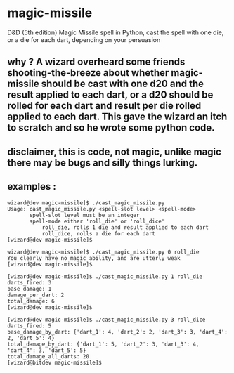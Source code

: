# magic-missile
D&amp;D (5th edition) Magic Missile spell in Python, cast the spell with one die, or a die for each dart, depending on your persuasion

## why ? A wizard overheard some friends shooting-the-breeze about whether magic-missile should be cast with one d20 and the result applied to each dart, or a d20 should be rolled for each dart and result per die rolled applied to each dart. This gave the wizard an itch to scratch and so he wrote some python code.

## disclaimer, this is code, not magic, unlike magic there may be bugs and silly things lurking.

## examples :

```
wizard@dev magic-missile]$ ./cast_magic_missile.py 
Usage: cast_magic_missile.py <spell-slot level> <spell-mode>
       spell-slot level must be an integer
       spell-mode either 'roll_die' or 'roll_dice'
           roll_die, rolls 1 die and result applied to each dart
           roll_dice, rolls a die for each dart
[wizard@dev magic-missile]$
```

```
wizard@dev magic-missile]$ ./cast_magic_missile.py 0 roll_die
You clearly have no magic ability, and are utterly weak
[wizard@dev magic-missile]$ 
```

```
[wizard@dev magic-missile]$ ./cast_magic_missile.py 1 roll_die
darts_fired: 3
base_damage: 1
damage_per_dart: 2
total_damage: 6
[wizard@dev magic-missile]$
```

```
[wizard@dev magic-missile]$ ./cast_magic_missile.py 3 roll_dice
darts_fired: 5
base_damage_by_dart: {'dart_1': 4, 'dart_2': 2, 'dart_3': 3, 'dart_4': 2, 'dart_5': 4}
total_damage_by_dart: {'dart_1': 5, 'dart_2': 3, 'dart_3': 4, 'dart_4': 3, 'dart_5': 5}
total_damage_all_darts: 20
[wizard@bitdev magic-missile]$ 
```

